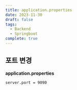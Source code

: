 ```yaml
---
title: application.properties
date: 2023-11-30
draft: false
tags:
  - Backend
  - Springboot
complete: true
---
```

## 포트 변경
**application.properties**
```
server.port = 9090
```
